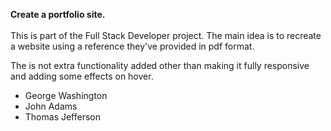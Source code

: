 <b>Create a portfolio site.</b><br><br>
This is part of the Full Stack Developer project. The main idea is to recreate a website using a reference they've provided in pdf format. 

The is not extra functionality added other than making it fully responsive and adding some effects on hover.
- George Washington
- John Adams
- Thomas Jefferson
